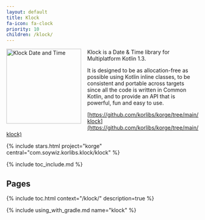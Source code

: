 ```yaml
---
layout: default
title: Klock
fa-icon: fa-clock
priority: 10
children: /klock/
---
```


<img src="/i/logos/klock.svg" width="196" height="196" style="float: left;margin: 0 16px 16px 0;" alt="Klock Date and Time" />

Klock is a Date & Time library for Multiplatform Kotlin 1.3.

It is designed to be as allocation-free as possible using Kotlin inline classes,
to be consistent and portable across targets since all the code is written in Common Kotlin,
and to provide an API that is powerful, fun and easy to use.

[https://github.com/korlibs/korge/tree/main/klock](https://github.com/korlibs/korge/tree/main/klock)

{% include stars.html project="korge" central="com.soywiz.korlibs.klock/klock" %}

{% include toc_include.md %}

## Pages

{% include toc.html context="/klock/" description=true %}

{% include using_with_gradle.md name="klock" %}
